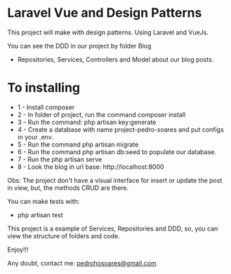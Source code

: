 
# Laravel Vue and Design Patterns

This project will make with design patterns. Using Laravel and VueJs.

You can see the DDD in our project by folder Blog

- Repositories, Services, Controllers and Model about our blog posts.

# To installing
- 1 - Install composer
- 2 - In folder of project, run the command composer install
- 3 - Run the command: php artisan key:generate
- 4 - Create a database with name project-pedro-soares and put configs in your .env.
- 5 - Run the command php artisan migrate
- 6 - Run the command php artisan db:seed to populate our database.
- 7 - Run the php artisan serve
- 8 - Look the blog in url base: http://localhost:8000

Obs: The project don't have a visual interface for insert or update the post in view, but, the methods CRUD are there.

You can make tests with:
- php artisan test

This project is a example of Services, Repositories and DDD, so, you can view the structure of folders and code.

Enjoy!!!

Any doubt, contact me: pedrohosoares@gmail.com



